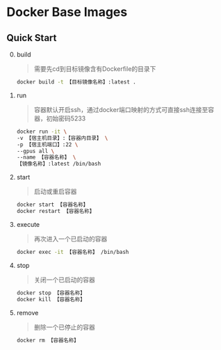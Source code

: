 # Docker Base Images

## Quick Start

0. build

    > 需要先cd到目标镜像含有Dockerfile的目录下

    ```bash
    docker build -t 【目标镜像名称】:latest .
    ```

1. run

    > 容器默认开启ssh，通过docker端口映射的方式可直接ssh连接至容器，初始密码5233

    ```bash
    docker run -it \
    -v 【宿主机目录】:【容器内目录】 \
    -p 【宿主机端口】:22 \
    --gpus all \
    --name 【容器名称】 \
    【镜像名称】:latest /bin/bash
    ```

2. start

    > 启动或重启容器

    ```bash
    docker start 【容器名称】
    docker restart 【容器名称】
    ```

3. execute

    > 再次进入一个已启动的容器

    ```bash
    docker exec -it 【容器名称】 /bin/bash

4. stop

    > 关闭一个已启动的容器

    ```bash
    docker stop 【容器名称】
    docker kill 【容器名称】
    ```

5. remove

    > 删除一个已停止的容器

    ```bash
    docker rm 【容器名称】
    ```

